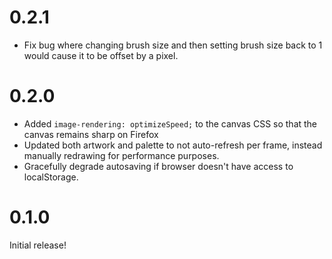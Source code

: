 # 0.2.1

* Fix bug where changing brush size and then setting brush size back to 1 would cause it to be offset by a pixel.

# 0.2.0

* Added `image-rendering: optimizeSpeed;` to the canvas CSS so that the canvas remains sharp on Firefox
* Updated both artwork and palette to not auto-refresh per frame, instead manually redrawing for performance purposes.
* Gracefully degrade autosaving if browser doesn't have access to localStorage.

# 0.1.0

Initial release!